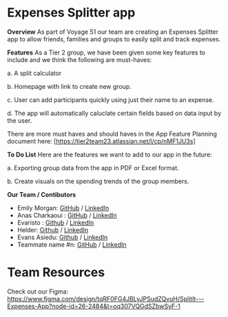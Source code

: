 # Expenses Splitter app

**Overview**
As part of Voyage 51 our team are creating an Expenses Splitter app to allow friends, families and groups to easily split and track expenses.

**Features**
As a Tier 2 group, we have been given some key features to include and we think the following are must-haves:
  
  a. A split calculator

  b. Homepage with link to create new group.

  c. User can add participants quickly using just their name to an expense.

  d. The app will automatically caluclate certain fields based on data input by the user.

  There are more must haves and should haves in the App Feature Planning document here: [https://tier2team23.atlassian.net/l/cp/nMF1JU3s]

**To Do List**
Here are the features we want to add to our app in the future:

a. Exporting group data from the app in PDF or Excel format.

b. Create visuals on the spending trends of the group members.

**Our Team / Contibutors**
- Emily Morgan: [GitHub](https://github.com/EMorganLND) / [LinkedIn](www.linkedin.com/in/emilym54321)
- Anas Charkaoui : [GitHub](https://github.com/charkaoui007) / [LinkedIn](https://linkedin.com/in/liaccountname)
- Evaristo : [Github](https://github.com/evaristoc) / [LinkedIn](https://www.linkedin.com/in/evaristocaraballo/)
- Helder: [Github](https://github.com/helfer1991) / [LinkedIn](https://www.linkedin.com/in/helder-ferreira-00299110b/)
- Evans Asiedu: [Github](https://github.com/Evans-Asiedu) / [LinkedIn](https://www.linkedin.com/in/evans-kesse-asiedu/)
- Teammate name #n: [GitHub](https://github.com/ghaccountname) / [LinkedIn](https://linkedin.com/in/liaccountname)

# Team Resources

Check out our Figma: https://www.figma.com/design/tqRF0FG4JBLyJPSudZQvuH/SplitIt---Expenses-App?node-id=26-2484&t=oq307VQGdSZbwSyF-1


